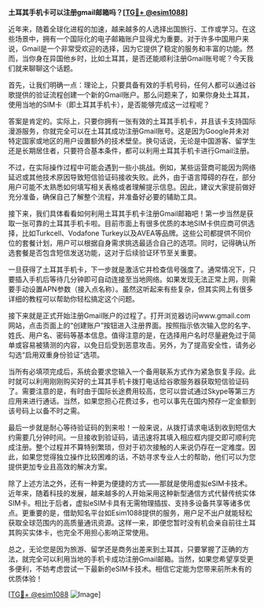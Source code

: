 **土耳其手机卡可以注册gmail邮箱吗？[[TG💪+ @esim1088](https://t.me/s/esim1088)]**

近年来，随着全球化进程的加速，越来越多的人选择出国旅行、工作或学习。在这些场景中，拥有一个国际化的电子邮箱账户显得尤为重要。对于许多中国用户来说，Gmail是一个非常受欢迎的选择，因为它提供了稳定的服务和丰富的功能。然而，当你身在异国他乡时，比如土耳其，是否还能顺利注册Gmail账号呢？今天我们就来聊聊这个话题。

首先，让我们明确一点：理论上，只要具备有效的手机号码，任何人都可以通过谷歌提供的验证流程创建一个新的Gmail账户。那么问题来了，如果你身处土耳其，使用当地的SIM卡（即土耳其手机卡），是否能够完成这一过程呢？

答案是肯定的。实际上，只要你拥有一张有效的土耳其手机卡，并且该卡支持国际漫游服务，你就完全可以在土耳其成功注册Gmail账号。这是因为Google并未对特定国家或地区的用户设置额外的技术壁垒。换句话说，无论是中国游客、留学生还是长期居住者，只要符合基本条件，都可以利用土耳其手机卡进行Gmail注册。

不过，在实际操作过程中可能会遇到一些小挑战。例如，某些运营商可能因为网络延迟或其他技术原因导致短信验证码接收失败。此外，由于语言障碍的存在，部分用户可能不太熟悉如何填写相关表格或者理解提示信息。因此，建议大家提前做好充分准备，确保自己了解整个流程，并准备好必要的辅助工具。

接下来，我们具体看看如何利用土耳其手机卡注册Gmail邮箱吧！第一步当然是获取一张可靠的土耳其手机卡啦。目前市面上有很多优质的本地SIM卡供应商可供选择，比如Turkcell、Vodafone Turkey以及AVEA等品牌。这些公司都提供不同价位的套餐计划，用户可以根据自身需求挑选最适合自己的选项。同时，记得确认所选套餐是否包含短信发送功能，这对于后续验证环节至关重要。

一旦获得了土耳其手机卡，下一步就是激活它并检查信号强度了。通常情况下，只要插入手机后等待几分钟即可自动连接至当地网络。如果发现无法正常上网，则需要手动设置APN参数（接入点名称）。虽然这听起来有些复杂，但其实网上有很多详细的教程可以帮助你轻松搞定这个问题。

接下来就是正式开始注册Gmail账户的过程了。打开浏览器访问www.gmail.com网站，点击页面上的“创建账户”按钮进入注册界面。按照指示依次输入您的名字、姓氏、用户名、密码等基本信息。值得注意的是，在选择用户名时尽量避免过于简单或容易被猜测的内容，以免日后受到恶意攻击。另外，为了提高安全性，请务必勾选“启用双重身份验证”选项。

当所有必填项完成后，系统会要求您输入一个备用联系方式作为紧急恢复手段。此时就可以利用刚刚购买好的土耳其手机卡拨打电话给谷歌服务器获取短信验证码了。需要注意的是，有时由于国际长途费用较高，您可以尝试通过Skype等第三方应用来进行通话。当然，如果您担心花费过多，也可以事先在国内预存一定金额到该号码上以备不时之需。

最后一步就是耐心等待验证码的到来啦！一般来说，从拨打请求电话到收到短信大约需要几分钟时间。一旦接收到验证码，请迅速将其填入相应框内提交即可顺利完成注册。整个过程并不算特别繁琐，但对于初次接触的人来说仍存在一定难度。因此，如果您觉得独立操作比较困难的话，不妨寻求专业人士的帮助，他们可以为您提供更加专业且高效的解决方案。

除了上述方法之外，还有一种更为便捷的方式——那就是使用虚拟eSIM卡技术。近年来，随着科技的发展，越来越多的人开始采用这种新型通信方式代替传统实体SIM卡。相比于后者，虚拟eSIM卡具有无需物理插拔、支持多设备共享等诸多优点。更重要的是，借助知名平台如Esim1088提供的服务，用户足不出户就能轻松获取全球范围内的高质量通讯资源。这样一来，即便您暂时没有机会亲自前往土耳其购买实体卡，也完全不用担心影响正常使用。

总之，无论您是因为旅游、留学还是商务出差来到土耳其，只要掌握了正确的方法，就完全可以利用当地的手机卡成功注册Gmail邮箱。当然，如果您希望享受更多便利，不妨考虑尝试一下最新的eSIM卡技术。相信它定能为您带来前所未有的优质体验！

[[TG💪+ @esim1088](https://t.me/s/esim1088) ![Image](https://i.postimg.cc/4NQfJmqS/Snipaste-2025-05-13-00-14-12.png)]